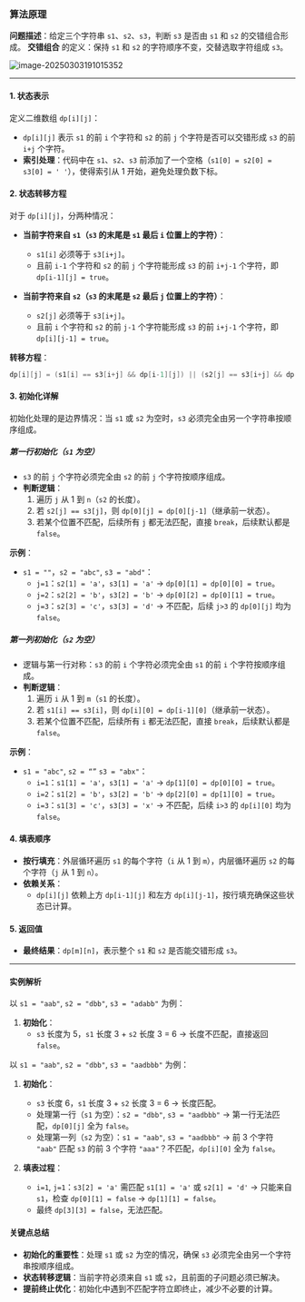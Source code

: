 ### 算法原理

**问题描述**：给定三个字符串 `s1`、`s2`、`s3`，判断 `s3` 是否由 `s1` 和 `s2` 的交错组合形成。
**交错组合** 的定义：保持 `s1` 和 `s2` 的字符顺序不变，交替选取字符组成 `s3`。

![image-20250303191015352](https://cdn.jsdelivr.net/gh/huangcancan-xbc/Drawing-bed@master/Algorithm/20250303191015562.png)

---

#### 1. 状态表示

定义二维数组 `dp[i][j]`：  
- `dp[i][j]` 表示 `s1` 的前 `i` 个字符和 `s2` 的前 `j` 个字符是否可以交错形成 `s3` 的前 `i+j` 个字符。  
- **索引处理**：代码中在 `s1`、`s2`、`s3` 前添加了一个空格（`s1[0] = s2[0] = s3[0] = ' '`），使得索引从 1 开始，避免处理负数下标。

#### 2. 状态转移方程

对于 `dp[i][j]`，分两种情况：  
- **当前字符来自 `s1`（`s3` 的末尾是 `s1` 最后 `i` 位置上的字符）**：  
  - `s1[i]` 必须等于 `s3[i+j]`。  
  - 且前 `i-1` 个字符和 `s2` 的前 `j` 个字符能形成 `s3` 的前 `i+j-1` 个字符，即 `dp[i-1][j] = true`。  

- **当前字符来自 `s2`（`s3` 的末尾是 `s2` 最后 `j` 位置上的字符）**：  
  - `s2[j]` 必须等于 `s3[i+j]`。  
  - 且前 `i` 个字符和 `s2` 的前 `j-1` 个字符能形成 `s3` 的前 `i+j-1` 个字符，即 `dp[i][j-1] = true`。  

**转移方程**：  
```cpp
dp[i][j] = (s1[i] == s3[i+j] && dp[i-1][j]) || (s2[j] == s3[i+j] && dp[i][j-1]);
```

#### 3. 初始化详解

初始化处理的是边界情况：当 `s1` 或 `s2` 为空时，`s3` 必须完全由另一个字符串按顺序组成。

##### **第一行初始化（`s1` 为空）**  
- `s3` 的前 `j` 个字符必须完全由 `s2` 的前 `j` 个字符按顺序组成。  
- **判断逻辑**：  
  1. 遍历 `j` 从 1 到 `n`（`s2` 的长度）。  
  2. 若 `s2[j] == s3[j]`，则 `dp[0][j] = dp[0][j-1]`（继承前一状态）。  
  3. 若某个位置不匹配，后续所有 `j` 都无法匹配，直接 `break`，后续默认都是 `false`。

**示例**：  

- `s1 = ""`，`s2 = "abc"`, `s3 = "abd"`：  
  - `j=1`：`s2[1] = 'a'`，`s3[1] = 'a'` → `dp[0][1] = dp[0][0] = true`。  
  - `j=2`：`s2[2] = 'b'`，`s3[2] = 'b'` → `dp[0][2] = dp[0][1] = true`。  
  - `j=3`：`s2[3] = 'c'`，`s3[3] = 'd'` → 不匹配，后续 `j>3` 的 `dp[0][j]` 均为 `false`。

##### **第一列初始化（`s2` 为空）**  
- 逻辑与第一行对称：`s3` 的前 `i` 个字符必须完全由 `s1` 的前 `i` 个字符按顺序组成。  
- **判断逻辑**：  
  1. 遍历 `i` 从 1 到 `m`（`s1` 的长度）。  
  2. 若 `s1[i] == s3[i]`，则 `dp[i][0] = dp[i-1][0]`（继承前一状态）。  
  3. 若某个位置不匹配，后续所有 `i` 都无法匹配，直接 `break`，后续默认都是 `false`。

**示例**：  
- `s1 = "abc"`, `s2 = “”` `s3 = "abx"`：  
  - `i=1`：`s1[1] = 'a'`，`s3[1] = 'a'` → `dp[1][0] = dp[0][0] = true`。  
  - `i=2`：`s1[2] = 'b'`，`s3[2] = 'b'` → `dp[2][0] = dp[1][0] = true`。  
  - `i=3`：`s1[3] = 'c'`，`s3[3] = 'x'` → 不匹配，后续 `i>3` 的 `dp[i][0]` 均为 `false`。

#### 4. 填表顺序

- **按行填充**：外层循环遍历 `s1` 的每个字符（`i` 从 1 到 `m`），内层循环遍历 `s2` 的每个字符（`j` 从 1 到 `n`）。  
- **依赖关系**：  
  - `dp[i][j]` 依赖上方 `dp[i-1][j]` 和左方 `dp[i][j-1]`，按行填充确保这些状态已计算。

#### 5. 返回值

- **最终结果**：`dp[m][n]`，表示整个 `s1` 和 `s2` 是否能交错形成 `s3`。

---

#### 实例解析

以 `s1 = "aab"`, `s2 = "dbb"`, `s3 = "adabb"` 为例：  
1. **初始化**：  
   - `s3` 长度为 5，`s1` 长度 3 + `s2` 长度 3 = 6 → 长度不匹配，直接返回 `false`。  

以 `s1 = "aab"`, `s2 = "dbb"`, `s3 = "aadbbb"` 为例：  
1. **初始化**：  
   - `s3` 长度 6，`s1` 长度 3 + `s2` 长度 3 = 6 → 长度匹配。  
   - 处理第一行（`s1` 为空）：`s2 = "dbb"`, `s3 = "aadbbb"` → 第一行无法匹配，`dp[0][j]` 全为 `false`。  
   - 处理第一列（`s2` 为空）：`s1 = "aab"`, `s3 = "aadbbb"` → 前 3 个字符 `"aab"` 匹配 `s3` 的前 3 个字符 `"aaa"`？不匹配，`dp[i][0]` 全为 `false`。  

2. **填表过程**：  
   - `i=1`, `j=1`：`s3[2] = 'a'` 需匹配 `s1[1] = 'a'` 或 `s2[1] = 'd'` → 只能来自 `s1`，检查 `dp[0][1] = false` → `dp[1][1] = false`。  
   - 最终 `dp[3][3] = false`，无法匹配。

#### 关键点总结

- **初始化的重要性**：处理 `s1` 或 `s2` 为空的情况，确保 `s3` 必须完全由另一个字符串按顺序组成。  
- **状态转移逻辑**：当前字符必须来自 `s1` 或 `s2`，且前面的子问题必须已解决。  
- **提前终止优化**：初始化中遇到不匹配字符立即终止，减少不必要的计算。
